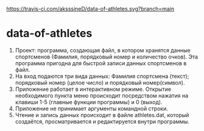 https://travis-ci.com/aksssineD/data-of-athletes.svg?branch=main
# data-of-athletes
1)	Проект: программа, создающая файл, в котором хранятся данные спортсменов (Фамилия, порядковый номер и количество очков). Эта программа пригодна для быстрой записи данных спортсменов в файл.
2)	На вход подаются три вида данных: Фамилия спортсмена (текст); порядковый номер (целое число) и порядковый номер(символ).
3)	Приложение работает в интерактивном режиме. Открытие необходимого пункта меню происходит посредством нажатия на клавиши 1-5 (главные функции программы) и 0 (выход).
4)	Приложение не принимает аргументы командной строки.
5)	Чтение и запись данных происходит в файле athletes.dat, который создаётся, просматривается и редактируется внутри программы.
